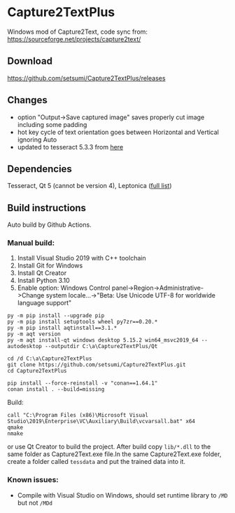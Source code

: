 # Capture2TextPlus

Windows mod of Capture2Text, code sync from: https://sourceforge.net/projects/capture2text/

## Download

https://github.com/setsumi/Capture2TextPlus/releases

## Changes

- option "Output->Save captured image" saves properly cut image including some padding
- hot key cycle of text orientation goes between Horizontal and Vertical ignoring Auto
- updated to tesseract 5.3.3 from [here](https://conan.io/center/recipes?value=tesseract)

## Dependencies

Tesseract, Qt 5 (cannot be version 4), Leptonica ([full list](https://github.com/setsumi/Capture2TextPlus/raw/master/conanfile.txt))

## Build instructions

Auto build by Github Actions.

### Manual build:
1. Install Visual Studio 2019 with C++ toolchain
2. Install Git for Windows
3. Install Qt Creator
4. Install Python 3.10
5. Enable option: Windows Control panel->Region->Administrative->Change system locale...->"Beta: Use Unicode UTF-8 for worldwide language support"

```
py -m pip install --upgrade pip
py -m pip install setuptools wheel py7zr==0.20.*
py -m pip install aqtinstall==3.1.*
py -m aqt version
py -m aqt install-qt windows desktop 5.15.2 win64_msvc2019_64 --autodesktop --outputdir C:\a\Capture2TextPlus/Qt

cd /d C:\a\Capture2TextPlus
git clone https://github.com/setsumi/Capture2TextPlus.git
cd Capture2TextPlus

pip install --force-reinstall -v "conan==1.64.1"
conan install . --build=missing
```
Build:
```
call "C:\Program Files (x86)\Microsoft Visual Studio\2019\Enterprise\VC\Auxiliary\Build\vcvarsall.bat" x64
qmake
nmake
```
or use Qt Creator to build the project.
After build copy `lib/*.dll` to the same folder as Capture2Text.exe file.In the same Capture2Text.exe folder, create a folder called `tessdata` and put the trained data into it.

### Known issues:

* Compile with Visual Studio on Windows, should set runtime library to `/MD` but not `/MDd`
